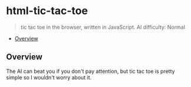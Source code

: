 # html-tic-tac-toe

> tic tac toe in the browser, written in JavaScript. AI difficulty: Normal

* [Overview](#overview)

<a name="overview"></a>
## Overview
The AI can beat you if you don't pay attention, but tic tac toe is pretty simple so I wouldn't worry about it.
